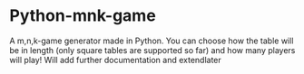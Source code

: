 # Python-mnk-game
A m,n,k-game generator made in Python. You can choose how the table will be in length (only square tables are supported so far) and how many players will play! Will add further documentation and extendlater
